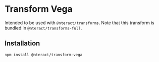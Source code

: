 # Transform Vega

Intended to be used with `@nteract/transforms`. Note that this transform is bundled
in `@nteract/transforms-full`.

## Installation

```
npm install @nteract/transform-vega
```
